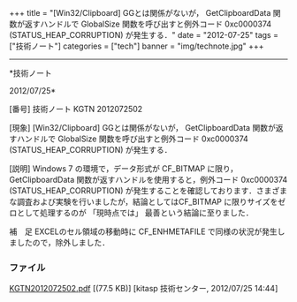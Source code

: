 ﻿+++
title = "[Win32/Clipboard] GGとは関係がないが， GetClipboardData 関数が返すハンドルで GlobalSize 関数を呼び出すと例外コード 0xc0000374 (STATUS_HEAP_CORRUPTION) が発生する．"
date = "2012-07-25"
tags = ["技術ノート"]
categories = ["tech"]
banner = "img/technote.jpg"
+++

-----------------------------------------------------------------------------------------------------------------------------

*技術ノート

2012/07/25*


[番号]
技術ノート KGTN 2012072502

[現象]
[Win32/Clipboard] GGとは関係がないが， GetClipboardData
関数が返すハンドルで GlobalSize 関数を呼び出すと例外コード 0xc0000374
(STATUS_HEAP_CORRUPTION) が発生する．

[説明]
Windows 7 の環境で，データ形式が CF_BITMAP に限り，GetClipboardData
関数が返すハンドルを使用すると，例外コード 0xc0000374
(STATUS_HEAP_CORRUPTION)
が発生することを確認しております．さまざまな調査および実験を行いましたが，結論としてはCF_BITMAP
に限りサイズをゼロとして処理するのが 「現時点では」
最善という結論に至りました．

補　足
EXCELのセル領域の移動時に CF_ENHMETAFILE
で同様の状況が発生しましたので，除外しました．


### ファイル

 
 


[KGTN2012072502.pdf](http://techreport.kitasp.net/attachments/download/961/KGTN2012072502.pdf)
 [(77.5 KB)] [kitasp 技術センター, 2012/07/25
14:44]


 


 

